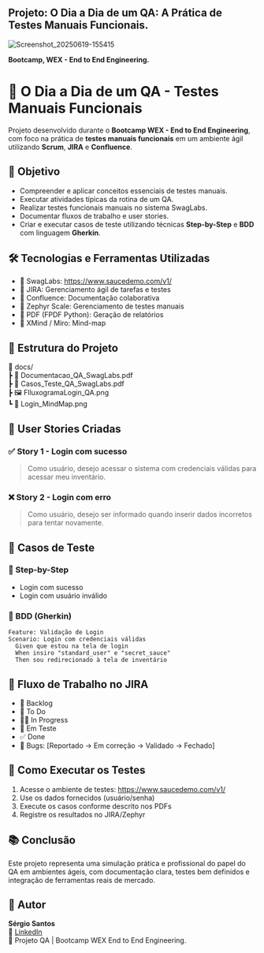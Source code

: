 ## Projeto: O Dia a Dia de um QA: A Prática de Testes Manuais Funcionais.

![Screenshot_20250619-155415](https://github.com/user-attachments/assets/a826781a-106a-4400-b248-30c2e36f832b)

  
**Bootcamp, WEX - End to End Engineering.**



# 🧪 O Dia a Dia de um QA - Testes Manuais Funcionais

Projeto desenvolvido durante o **Bootcamp WEX - End to End Engineering**, com foco na prática de **testes manuais funcionais** em um ambiente ágil utilizando **Scrum**, **JIRA** e **Confluence**.

## 📌 Objetivo

- Compreender e aplicar conceitos essenciais de testes manuais.
- Executar atividades típicas da rotina de um QA.
- Realizar testes funcionais manuais no sistema SwagLabs.
- Documentar fluxos de trabalho e user stories.
- Criar e executar casos de teste utilizando técnicas **Step-by-Step** e **BDD** com linguagem **Gherkin**.

## 🛠️ Tecnologias e Ferramentas Utilizadas

- 🔹 SwagLabs: https://www.saucedemo.com/v1/
- 🔹 JIRA: Gerenciamento ágil de tarefas e testes
- 🔹 Confluence: Documentação colaborativa
- 🔹 Zephyr Scale: Gerenciamento de testes manuais
- 🔹 PDF (FPDF Python): Geração de relatórios
- 🔹 XMind / Miro: Mind-map

## 📂 Estrutura do Projeto

📁 docs/     
 ┣ 📄 Documentacao_QA_SwagLabs.pdf         
 ┣ 📄 Casos_Teste_QA_SwagLabs.pdf          
 ┣ 🖼️ FlluxogramaLogin_QA.png   
 ┗ 🧠 Login_MindMap.png

## 🧾 User Stories Criadas

### ✅ Story 1 - Login com sucesso
> Como usuário, desejo acessar o sistema com credenciais válidas para acessar meu inventário.

### ❌ Story 2 - Login com erro
> Como usuário, desejo ser informado quando inserir dados incorretos para tentar novamente.

## 🧪 Casos de Teste

### 🎯 Step-by-Step
- Login com sucesso
- Login com usuário inválido

### 📘 BDD (Gherkin)
```gherkin
Feature: Validação de Login
Scenario: Login com credenciais válidas
  Given que estou na tela de login
  When insiro "standard_user" e "secret_sauce"
  Then sou redirecionado à tela de inventário
```

## 🔄 Fluxo de Trabalho no JIRA

- 📌 Backlog
- 🚧 To Do
- 👨‍💻 In Progress
- 🧪 Em Teste
- ✅ Done
- 🐞 Bugs: [Reportado → Em correção → Validado → Fechado]

## 📌 Como Executar os Testes

1. Acesse o ambiente de testes: https://www.saucedemo.com/v1/
2. Use os dados fornecidos (usuário/senha)
3. Execute os casos conforme descrito nos PDFs
4. Registre os resultados no JIRA/Zephyr

## 📚 Conclusão

Este projeto representa uma simulação prática e profissional do papel do QA em ambientes ágeis, com documentação clara, testes bem definidos e integração de ferramentas reais de mercado.

## 👤 Autor

**Sérgio Santos**  
📧 [LinkedIn](https://www.linkedin.com/in/seu-usuario-linkedin/)  
📘 Projeto QA | Bootcamp WEX End to End Engineering. 


 
